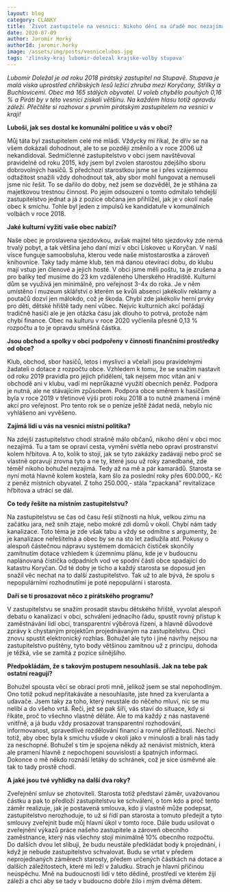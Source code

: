 ```yaml
---
layout: blog
category: CLANKY
title: 'Život zastupitele na vesnici: Nikoho dění na úřadě moc nezajímá'
date: 2020-07-09
author: Jaromír Horký
authorId: jaromir.horky
image: /assets/img/posts/vesnicelubos.jpg
tags: 'zlinsky-kraj lubomir-dolezal krajske-volby stupava'
---
```

*Lubomír Doležal je od roku 2018 pirátský zastupitel na Stupavě. Stupava je malá víska uprostřed chřibských lesů ležící zhruba mezi Koryčany, Střílky a Buchlovicemi. Obec má 165 stálých obyvatel. U voleb chybělo pouhých 0,16 % a Piráti by v této vesnici získali většinu. Na každém hlasu totiž opravdu záleží. Přečtěte si rozhovor s prvním pirátským zastupitelem na vesnici v kraji!*

**Luboši, jak ses dostal ke komunální politice u vás v obci?**
 
Můj táta byl zastupitelem celé mé mládí. Vždycky mi říkal, že dřív se na všem dokázali dohodnout, ale to se později změnilo a v roce 2006 už nekandidoval. Sedmičlenné zastupitelstvo v obci jsem navštěvoval pravidelně od roku 2015, kdy jsem byl zvolen starostou zdejšího sboru dobrovolných hasičů. S předchozí starostkou jsme se i přes vzájemnou odtažitost snažili vždy dohodnout tak, aby sbor mohl fungovat a nemuseli jsme nic řešit. To se dařilo do doby, než jsem se dozvěděl, že je stíhána za majetkovou trestnou činnost. Po jejím odsouzení o tomto odmítalo tehdejší zastupitelstvo jednat a já z pozice občana jen přihlížel, jak je v okolí naše obec k smíchu. Tohle byl jeden z impulsů ke kandidatuře v komunálních volbách v roce 2018.
 
**Jaké kulturní vyžití vaše obec nabízí?**

Naše obec je proslavena sjezdovkou, avšak majitel této sjezdovky zde nemá trvalý pobyt, a tak většina jeho daní mizí v obci Lískovec u Koryčan. V naší vísce funguje samoobsluha, kterou vede naše místostarostka a zároveň knihovnice. Taky tady máme klub, ten má danou otevírací dobu, do klubu mají vstup jen členové a jejich hosté. V obci jsme měli poštu, ta je zrušena a pro balíky teď musíme do 23 km vzdáleného Uherského Hradiště. Kulturní dům se využívá jen minimálně, pro veřejnost 3-4x do roka. Je v něm umístěno i muzeum sklářství o kterém se kvůli absenci jakékoliv reklamy a poutačů dozví jen málokdo, což je škoda. Chybí zde jakékoliv herní prvky pro děti, dětské hřiště tady není vůbec. Nejvíc kulturních akcí pořádají tradičně hasiči ale je jen otázka času jak dlouho to potrvá, protože nám chybí finance. Obec na kulturu v roce 2020 vyčlenila přesně 0,13 % rozpočtu a to je opravdu směšná částka.

**Jsou obchod a spolky v obci podpořeny v činnosti finančními prostředky od obce?**
 
Klub, obchod, sbor hasičů, letos i myslivci a včelaři jsou pravidelnými žadateli o dotace z rozpočtu obce. Vzhledem k tomu, že se snažím nastavit od roku 2019 pravidla pro jejich přidělení, tak nejsem moc vítán ani v obchodě ani v klubu, vadí mi neprůkazné využití obecních peněz. Podpora je nutná, ale ne stávajícím způsobem. Podpora obce směrem k hasičům byla v roce 2019 v třetinové výši proti roku 2018 a to nutně znamená i méně akcí pro veřejnost. Pro tento rok se o peníze ještě žádat nedá, nebylo nic vyhlášeno ani vyvěšeno.

**Zajímá lidi u vás na vesnici místní politika?**
 
Na zdejší zastupitelstvo chodí strašně málo občanů, nikoho dění v obci moc nezajímá. Tu a tam se opraví cesta, vymění světla nebo opraví prostranství kolem hřbitova. A to, kolik to stojí, jak se tyto zakázky zadávají nebo proč se vlastně opravují zrovna tyto a ne ty, které jsou už roky zanedbané, zde téměř nikoho bohužel nezajímá. Tedy až na mě a pár kamarádů. Starosta se nyní motá hlavně kolem kostela, kam šlo za poslední roky přes 600.000,- Kč z peněz místních obyvatel. Z toho 250.000,- stála “zpackaná” revitalizace hřbitova a utrácí se dál.

**Co tedy řešíte na místním zastupitelstvu?**

Na zastupitelstvu se čas od času řeší stížnosti na hluk, velkou zimu na začátku jara, než sníh ztaje, nebo mokré zdi domů v okolí. Chybí nám tady kanalizace. Toto téma je zde však tabu a vždy se odmítne s argumenty, že je kanalizace neřešitelná a obec by se na sto let zadlužila atd. Pokusy o alespoň částečnou nápravu systémem domácích čističek skončily zamítnutím dotace vzhledem k územnímu plánu, kde je v budoucnu naplánovaná čistička odpadních vod ve spodní části obce spadající do katastru Koryčan. Od té doby je ticho a každý starosta se doposud jen snažil věc nechat na to další zastupitelstvo. Tak už to ale bývá, že spolu s nepopulárními rozhodnutími je poté nepopulární i starosta.

**Daří se ti prosazovat něco z pirátského programu?**

V zastupitelstvu se snažím prosadit stavbu dětského hřiště, vyvolat alespoň debatu o kanalizaci v obci, schválení jednacího řádu, spustit rovný přístup k zaměstnávání lidí obcí, transparentní výběrová řízení, a hlavně důvodové zprávy k chystaným projektům projednávaným na zastupitelstvu. Chci znovu spustit elektronický rozhlas. Bohužel ale tyto i jiné návrhy nejsou na zastupitelstvo puštěny, tyto body většinou zamítnou už z principu, dohoda je těžká, vše se zamítá z pozice silnějšího.
 
**Předpokládám, že s takovým postupem nesouhlasíš. Jak na tebe pak ostatní reagují?**
 
Bohužel spousta věcí se obrací proti mně, jelikož jsem se stal nepohodlným. Ono totiž pokud nepřitakáváte a nesouhlasíte, jste hned za kverulanta a udavače. Jsem taky za toho, který neustále do něčeho mluví, nic se mu nelíbí a do všeho vrtá. Řeči, jež se pak šíří, vás staví do situace, kdy si říkáte, proč to všechno vlastně děláte. Ale to má každý z nás nastavené vnitřně, a já budu vždy prosazovat transparentní rozhodování, informovanost, spravedlivé rozdělování financí a rovné příležitosti. Nechci totiž, aby obec byla k smíchu všude v okolí jako v minulosti a brali nás tady za neschopné. Bohužel s tím je spojena někdy až nenávist místních, která ale pramení hlavně z nepochopení souvislostí a špatných informací. Dokonce o mě někdo roznáší letáky do schránek, což je sice úsměvné ale tak to tady prostě chodí.

**A jaké jsou tvé vyhlídky na další dva roky?**

Zveřejnění smluv se zhotoviteli. Starosta totiž představí záměr, uvažovanou částku a pak to předloží zastupitelstvu ke schválení, o tom kdo a proč tento záměr realizuje, jak je postavená smlouva, kdo ji vlastně může podepsat, zastupitelstvo nerozhoduje, to už si řídí pan starosta a tomuto předejít a tyto smlouvy zveřejnit bude můj hlavní úkol v tomto roce. Dále budu usilovat o zveřejnění výkazů práce našeho zastupitele a zároveň obecního zaměstnance, který nás všechny stojí minimálně 10% obecního rozpočtu. Do dalších dvou let slibuji, že budu neustále předkládat body k projednání, i když je nebude zastupitelstvo schvalovat. Budu se vrtat v předem neprojednaných záměrech starosty, předem určených částkách na dotace a dalších záležitostech, které mi leží v žaludku. Strach je hlavní příčinou neúspěchu. Mně na budoucnosti lidí v této dědině, prostředí ve kterém žijí záleží a chci aby se tady v budoucno dobře žilo i mým dvěma dětem.

